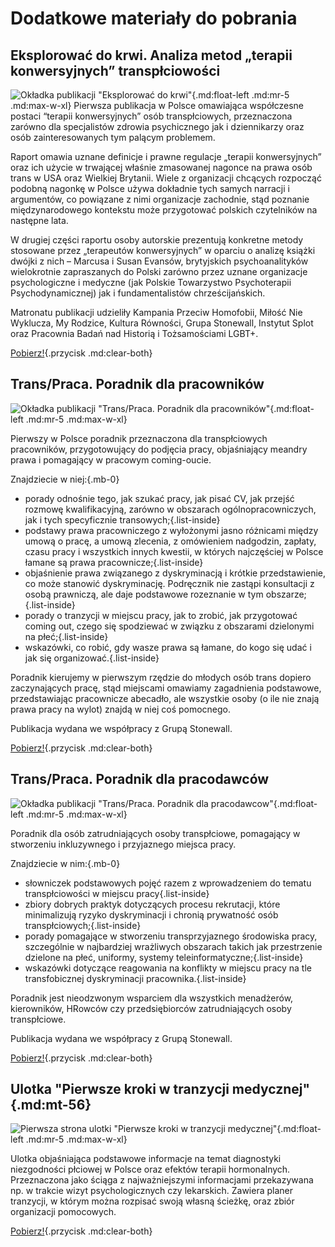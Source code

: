 # Dodatkowe materiały do pobrania

## Eksplorować do krwi. Analiza metod „terapii konwersyjnych” transpłciowości

![Okładka publikacji "Eksplorować do krwi"](/media/img/okladka-eksplorować-do-krwi.png){.md:float-left .md:mr-5 .md:max-w-xl}
Pierwsza publikacja w Polsce omawiająca współczesne postaci “terapii konwersyjnych” osób transpłciowych, przeznaczona zarówno dla specjalistów zdrowia psychicznego jak i dziennikarzy oraz osób zainteresowanych tym palącym problemem. 

Raport omawia uznane definicje i prawne regulacje „terapii konwersyjnych” oraz ich użycie w trwającej właśnie zmasowanej nagonce na prawa osób trans w USA oraz Wielkiej Brytanii. Wiele z organizacji chcących rozpocząć podobną nagonkę w Polsce używa dokładnie tych samych narracji i argumentów, co powiązane z nimi organizacje zachodnie, stąd poznanie międzynarodowego kontekstu może przygotować polskich czytelników na następne lata.  

W drugiej części raportu osoby autorskie prezentują konkretne metody stosowane przez „terapeutów konwersyjnych” w oparciu o analizę książki dwójki z nich – Marcusa i Susan Evansów, brytyjskich psychoanalityków wielokrotnie zapraszanych do Polski zarówno przez uznane organizacje psychologiczne i medyczne (jak Polskie Towarzystwo Psychoterapii Psychodynamicznej) jak i fundamentalistów chrześcijańskich.  

Matronatu publikacji udzieliły Kampania Przeciw Homofobii, Miłość Nie Wyklucza, My Rodzice, Kultura Równości, Grupa Stonewall, Instytut Splot oraz Pracownia Badań nad Historią i Tożsamościami LGBT+.  

[Pobierz!](/media/docs/autorskie/Eksplorować-do-krwi.pdf){.przycisk .md:clear-both}

## Trans/Praca. Poradnik dla pracowników

![Okładka publikacji "Trans/Praca. Poradnik dla pracowników"](/media/img/okładka-transpraca-poradnik-dla-pracownikow.png){.md:float-left .md:mr-5 .md:max-w-xl}

Pierwszy w Polsce poradnik przeznaczona dla transpłciowych pracowników, przygotowujący do podjęcia pracy, objaśniający meandry prawa i pomagający w pracowym coming-oucie.

Znajdziecie w niej:{.mb-0}
- porady odnośnie tego, jak szukać pracy, jak pisać CV, jak przejść rozmowę kwalifikacyjną, zarówno w obszarach ogólnopracowniczych, jak i tych specyficznie transowych;{.list-inside}
- podstawy prawa pracowniczego z wyłożonymi jasno różnicami między umową o pracę, a umową zlecenia, z omówieniem nadgodzin, zapłaty, czasu pracy i wszystkich innych kwestii, w których najczęściej w Polsce łamane są prawa pracownicze;{.list-inside}
- objaśnienie prawa związanego z dyskryminacją i krótkie przedstawienie, co może stanowić dyskryminację. Podręcznik nie zastąpi konsultacji z osobą prawniczą, ale daje podstawowe rozeznanie w tym obszarze;{.list-inside}
- porady o tranzycji w miejscu pracy, jak to zrobić, jak przygotować coming out, czego się spodziewać w związku z obszarami dzielonymi na płeć;{.list-inside}
- wskazówki, co robić, gdy wasze prawa są łamane, do kogo się udać i jak się organizować.{.list-inside}

Poradnik kierujemy w pierwszym rzędzie do młodych osób trans dopiero zaczynających pracę, stąd miejscami omawiamy zagadnienia podstawowe, przedstawiając pracownicze abecadło, ale wszystkie osoby (o ile nie znają prawa pracy na wylot) znajdą w niej coś pomocnego.

Publikacja wydana we współpracy z Grupą Stonewall. 

[Pobierz!](/media/docs/autorskie/transpraca-poradnik-dla-pracownikow.pdf){.przycisk .md:clear-both}

## Trans/Praca. Poradnik dla pracodawców

![Okładka publikacji "Trans/Praca. Poradnik dla pracodawcow"](/media/img/okładka-transpraca-poradnik-dla-pracodawcow.png){.md:float-left .md:mr-5 .md:max-w-xl}

Poradnik dla osób zatrudniających osoby transpłciowe, pomagający w stworzeniu inkluzywnego i przyjaznego miejsca pracy. 

Znajdziecie w nim:{.mb-0}
- słowniczek podstawowych pojęć razem z wprowadzeniem do tematu transpłciowości w miejscu pracy{.list-inside}
- zbiory dobrych praktyk dotyczących procesu rekrutacji, które minimalizują ryzyko dyskryminacji i chronią prywatność osób transpłciowych;{.list-inside}
- porady pomagające w stworzeniu transprzyjaznego środowiska pracy, szczególnie w najbardziej wrażliwych obszarach takich jak przestrzenie dzielone na płeć, uniformy, systemy teleinformatyczne;{.list-inside}
- wskazówki dotyczące reagowania na konflikty w miejscu pracy na tle transfobicznej dyskryminacji pracownika.{.list-inside}

Poradnik jest nieodzwonym wsparciem dla wszystkich menadżerów, kierowników, HRowców czy przedsiębiorców zatrudniających osoby transpłciowe.

Publikacja wydana we współpracy z Grupą Stonewall. 

[Pobierz!](/media/docs/autorskie/transpraca-poradnik-dla-pracodawcow.pdf){.przycisk .md:clear-both}

## Ulotka "Pierwsze kroki w tranzycji medycznej"{.md:mt-56}

![Pierwsza strona ulotki "Pierwsze kroki w tranzycji medycznej"](/media/img/okladka-pierwsze-kroki-ulotka.png){.md:float-left .md:mr-5 .md:max-w-xl}

Ulotka objaśniająca podstawowe informacje na temat diagnostyki niezgodności płciowej w Polsce oraz efektów terapii hormonalnych. Przeznaczona jako ściąga z najważniejszymi informacjami przekazywana np. w trakcie wizyt psychologicznych czy lekarskich. Zawiera planer tranzycji, w którym można rozpisać swoją własną ścieżkę, oraz zbiór organizacji pomocowych.

[Pobierz!](/media/docs/autorskie/pierwsze-kroki-ulotka.pdf){.przycisk .md:clear-both}

